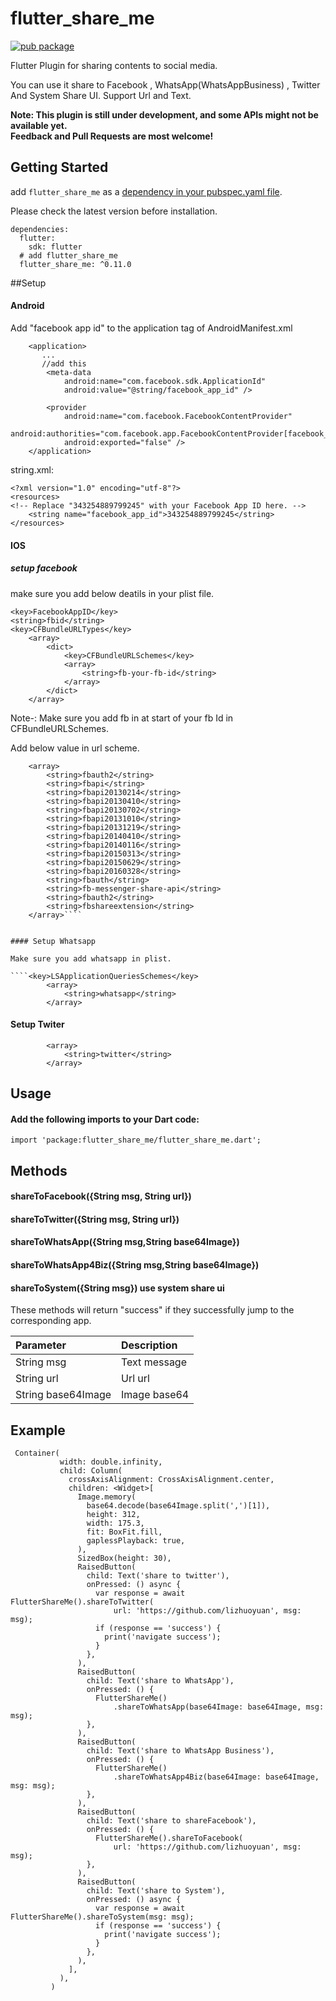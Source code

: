 # flutter_share_me

[![pub package](https://img.shields.io/pub/v/flutter_share_me.svg)](https://pub.dartlang.org/packages/flutter_share_me)

Flutter Plugin for sharing contents to social media.

You can use it share to Facebook , WhatsApp(WhatsAppBusiness) , Twitter And System Share UI. 
Support Url and Text.

[comment]: <> (Only Android because I don't have a Mac. **I hope someone can submit iOS support.**)

**Note: This plugin is still under development, and some APIs might not be available yet.  
Feedback and Pull Requests are most welcome!**

## Getting Started

add `flutter_share_me` as a [dependency in your pubspec.yaml file](https://flutter.io/platform-plugins/).

Please check the latest version before installation.
```
dependencies:
  flutter:
    sdk: flutter
  # add flutter_share_me
  flutter_share_me: ^0.11.0
```
##Setup 

#### Android

Add "facebook app id" to the application tag of AndroidManifest.xml
```
    <application>
       ...
       //add this 
        <meta-data
            android:name="com.facebook.sdk.ApplicationId"
            android:value="@string/facebook_app_id" />
            
        <provider
            android:name="com.facebook.FacebookContentProvider"
            android:authorities="com.facebook.app.FacebookContentProvider[facebook_app_id]"
            android:exported="false" />
    </application>
```

string.xml:
```
<?xml version="1.0" encoding="utf-8"?>
<resources>
<!-- Replace "343254889799245" with your Facebook App ID here. -->
    <string name="facebook_app_id">343254889799245</string>
</resources>
```


#### IOS
    
##### setup facebook

make sure you add below deatils in your plist file.


```
<key>FacebookAppID</key>
<string>fbid</string>
<key>CFBundleURLTypes</key>
	<array>
		<dict>
			<key>CFBundleURLSchemes</key>
			<array>
				<string>fb-your-fb-id</string>
			</array>
		</dict>
	</array>

```
Note-: Make sure you add fb in  at start of your fb Id in CFBundleURLSchemes.

Add below value in url scheme.

````<key>LSApplicationQueriesSchemes</key>
	<array>
		<string>fbauth2</string>
		<string>fbapi</string>
		<string>fbapi20130214</string>
		<string>fbapi20130410</string>
		<string>fbapi20130702</string>
		<string>fbapi20131010</string>
		<string>fbapi20131219</string>
		<string>fbapi20140410</string>
		<string>fbapi20140116</string>
		<string>fbapi20150313</string>
		<string>fbapi20150629</string>
		<string>fbapi20160328</string>
		<string>fbauth</string>
		<string>fb-messenger-share-api</string>
		<string>fbauth2</string>
		<string>fbshareextension</string>
	</array>````


#### Setup Whatsapp

Make sure you add whatsapp in plist.

````<key>LSApplicationQueriesSchemes</key>
        <array>
            <string>whatsapp</string>
        </array>
````

#### Setup Twiter

````<key>LSApplicationQueriesSchemes</key>
        <array>
            <string>twitter</string>
        </array>
````

## Usage

#### Add the following imports to your Dart code:

```
import 'package:flutter_share_me/flutter_share_me.dart';
```


## Methods

#### shareToFacebook({String msg, String url})   
#### shareToTwitter({String msg, String url})   
#### shareToWhatsApp({String msg,String base64Image})  
#### shareToWhatsApp4Biz({String msg,String base64Image})  
#### shareToSystem({String msg})   use system share ui

These methods will return "success" if they successfully jump to the corresponding app.

| Parameter  | Description  |
| :------------ | :------------ |
| String msg  | Text message  |
| String url  | Url url  |
| String base64Image  | Image base64  |

## Example
```
 Container(
           width: double.infinity,
           child: Column(
             crossAxisAlignment: CrossAxisAlignment.center,
             children: <Widget>[
               Image.memory(
                 base64.decode(base64Image.split(',')[1]),
                 height: 312,
                 width: 175.3,
                 fit: BoxFit.fill,
                 gaplessPlayback: true,
               ),
               SizedBox(height: 30),
               RaisedButton(
                 child: Text('share to twitter'),
                 onPressed: () async {
                   var response = await FlutterShareMe().shareToTwitter(
                       url: 'https://github.com/lizhuoyuan', msg: msg);
                   if (response == 'success') {
                     print('navigate success');
                   }
                 },
               ),
               RaisedButton(
                 child: Text('share to WhatsApp'),
                 onPressed: () {
                   FlutterShareMe()
                       .shareToWhatsApp(base64Image: base64Image, msg: msg);
                 },
               ),
               RaisedButton(
                 child: Text('share to WhatsApp Business'),
                 onPressed: () {
                   FlutterShareMe()
                       .shareToWhatsApp4Biz(base64Image: base64Image, msg: msg);
                 },
               ),
               RaisedButton(
                 child: Text('share to shareFacebook'),
                 onPressed: () {
                   FlutterShareMe().shareToFacebook(
                       url: 'https://github.com/lizhuoyuan', msg: msg);
                 },
               ),
               RaisedButton(
                 child: Text('share to System'),
                 onPressed: () async {
                   var response = await FlutterShareMe().shareToSystem(msg: msg);
                   if (response == 'success') {
                     print('navigate success');
                   }
                 },
               ),
             ],
           ),
         )
```


